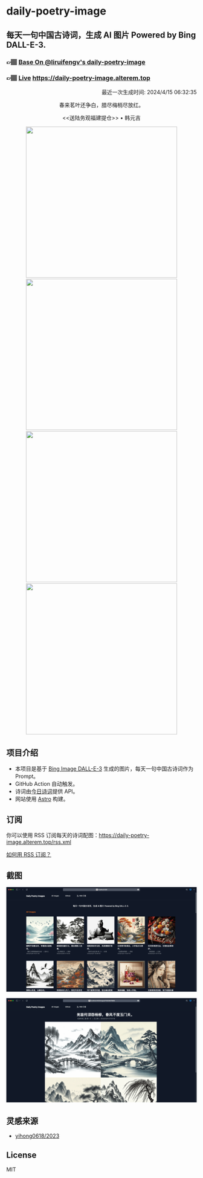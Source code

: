 
# daily-poetry-image

## 每天一句中国古诗词，生成 AI 图片 Powered by Bing DALL-E-3.

### 👉🏽 [Base On @liruifengv's daily-poetry-image](https://github.com/liruifengv/daily-poetry-image)

### 👉🏽 [Live](https://daily-poetry-image.alterem.top/) https://daily-poetry-image.alterem.top

<p align="right">
  最近一次生成时间: 2024/4/15 06:32:35
</p>
<p align="center">
春来茗叶还争白，腊尽梅梢尽放红。
</p>
<p align="center">
<<送陆务观福建提仓>> • 韩元吉
</p>
<p align="center">
<img src="https://tse2.mm.bing.net/th/id/OIG4.8PQit4LyKHBv22zPPKq2" height="400" width="400" />
<img src="https://tse4.mm.bing.net/th/id/OIG4.W1Zj8U5rPwOF7tXHs5Wb" height="400" width="400" />
<img src="https://tse3.mm.bing.net/th/id/OIG4.X__DVWNL3WZDOd1b2V17" height="400" width="400" />
<img src="https://tse2.mm.bing.net/th/id/OIG4.3GK1GICTD5T1Ib1DwFm1" height="400" width="400" />
</p>

## 项目介绍

-   本项目是基于 [Bing Image DALL-E-3](https://www.bing.com/images/create) 生成的图片，每天一句中国古诗词作为 Prompt。
-   GitHub Action 自动触发。
-   诗词由[今日诗词](https://www.jinrishici.com/)提供 API。
-   网站使用 [Astro](https://astro.build) 构建。

## 订阅

你可以使用 RSS 订阅每天的诗词配图：https://daily-poetry-image.alterem.top/rss.xml

[如何用 RSS 订阅？](https://zhuanlan.zhihu.com/p/55026716)

## 截图

![图片列表](./screenshots/Snipaste_2023-12-28_21-00-26.png)

![图片详情](./screenshots/Snipaste_2023-12-28_21-00-53.png)

## 灵感来源

-   [yihong0618/2023](https://github.com/yihong0618/2023)

## License

MIT
